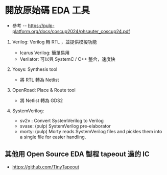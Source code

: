 # 開放原始碼 EDA 工具

* 參考 -- https://pulp-platform.org/docs/coscup2024/phsauter_coscup24.pdf

1. Verilog: Verilog 轉 RTL ，並提供模擬功能
    * Icarus Verilog: 簡單易用 
    * Verilator: 可以與 SystemC / C++ 整合，速度快

2. Yosys: Synthesis tool
    * 將 RTL 轉為 Netlist

3. OpenRoad: Place & Route tool
    * 將 Netlist 轉為 GDS2

3. SystemVerilog: 
    * sv2v : Convert SystemVerilog to Verilog
    * svase: (pulp) SystemVerilog pre-elaborator
    * morty: (pulp) Morty reads SystemVerilog files and pickles them into a single file for easier handling. 

## 其他用 Open Source EDA 製程 tapeout 過的 IC 

* https://github.com/TinyTapeout

